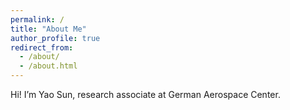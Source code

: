 ```yaml
---
permalink: /
title: "About Me"
author_profile: true
redirect_from: 
  - /about/
  - /about.html
---
```


Hi! I’m Yao Sun, research associate at German Aerospace Center.
